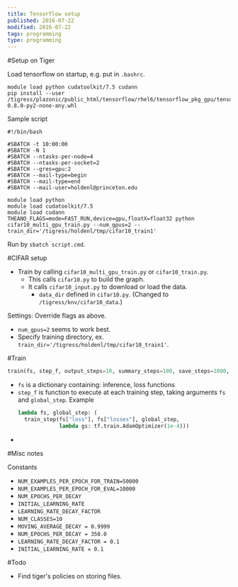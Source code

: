 ```yaml
---
title: Tensorflow setup
published: 2016-07-22
modified: 2016-07-22
tags: programming
type: programming
---
```


#Setup on Tiger

Load tensorflow on startup, e.g. put in `.bashrc`.

```
module load python cudatoolkit/7.5 cudann
pip install --user /tigress/plazonic/public_html/tensorflow/rhel6/tensorflow_pkg_gpu/tensorflow-0.8.0-py2-none-any.whl
```

Sample script

```
#!/bin/bash

#SBATCH -t 10:00:00
#SBATCH -N 1
#SBATCH --ntasks-per-node=4
#SBATCH --ntasks-per-socket=2
#SBATCH --gres=gpu:2
#SBATCH --mail-type=begin  
#SBATCH --mail-type=end  
#SBATCH --mail-user=holdenl@princeton.edu  

module load python
module load cudatoolkit/7.5
module load cudann
THEANO_FLAGS=mode=FAST_RUN,device=gpu,floatX=float32 python cifar10_multi_gpu_train.py --num_gpus=2 --train_dir='/tigress/holdenl/tmp/cifar10_train1'
```

Run by `sbatch script.cmd`.

#CIFAR setup

* Train by calling `cifar10_multi_gpu_train.py` or `cifar10_train.py`.
    * This calls `cifar10.py` to build the graph.
	* It calls `cifar10_input.py` to download or load the data.
		* `data_dir` defined in `cifar10.py`. (Changed to `/tigress/knv/cifar10_data`.)

Settings: Override flags as above.

* `num_gpus=2` seems to work best.
* Specify training directory, ex. `train_dir='/tigress/holdenl/tmp/cifar10_train1'`.

#Train

```python
train(fs, step_f, output_steps=10, summary_steps=100, save_steps=1000, eval_steps = 1000, max_steps=1000000, train_dir="/", log_device_placement=False, batch_size=128,train_data=None,validation_data=None, test_data=None, train_feed={}, eval_feed={}, x_pl="x", y_pl="y_", batch_feeder_args=[])
```

*   `fs` is a dictionary containing: inference, loss functions
*   `step_f` is function to execute at each training step, taking arguments `fs` and `global_step`. Example
    ```python
	lambda fs, global_step: (
      train_step(fs["loss"], fs["losses"], global_step, 
                 lambda gs: tf.train.AdamOptimizer(1e-4)))
    ```
* 

#Misc notes

Constants

* `NUM_EXAMPLES_PER_EPOCH_FOR_TRAIN=50000`
* `NUM_EXAMPLES_PER_EPOCH_FOR_EVAL=10000`
* `NUM_EPOCHS_PER_DECAY`
* `INITIAL_LEARNING_RATE`
* `LEARNING_RATE_DECAY_FACTOR`
* `NUM_CLASSES=10`
* `MOVING_AVERAGE_DECAY = 0.9999`
* `NUM_EPOCHS_PER_DECAY = 350.0`
* `LEARNING_RATE_DECAY_FACTOR = 0.1`
* `INITIAL_LEARNING_RATE = 0.1`

#Todo

* Find tiger's policies on storing files.

